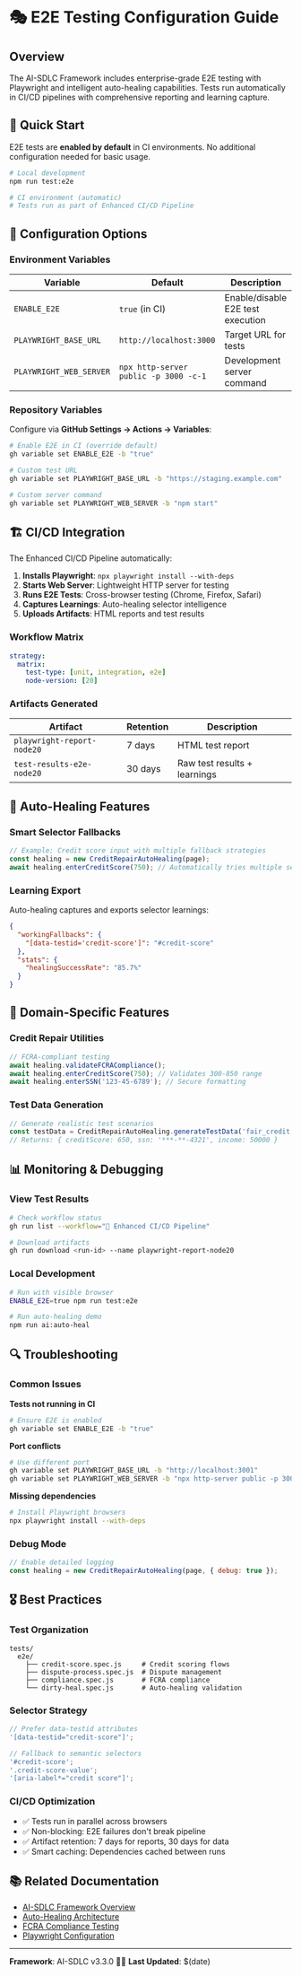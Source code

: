 # 🎭 E2E Testing Configuration Guide

## Overview

The AI-SDLC Framework includes enterprise-grade E2E testing with Playwright and intelligent auto-healing capabilities. Tests run automatically in CI/CD pipelines with comprehensive reporting and learning capture.

## 🚀 Quick Start

E2E tests are **enabled by default** in CI environments. No additional configuration needed for basic usage.

```bash
# Local development
npm run test:e2e

# CI environment (automatic)
# Tests run as part of Enhanced CI/CD Pipeline
```

## 🔧 Configuration Options

### Environment Variables

| Variable                | Default                               | Description                       |
| ----------------------- | ------------------------------------- | --------------------------------- |
| `ENABLE_E2E`            | `true` (in CI)                        | Enable/disable E2E test execution |
| `PLAYWRIGHT_BASE_URL`   | `http://localhost:3000`               | Target URL for tests              |
| `PLAYWRIGHT_WEB_SERVER` | `npx http-server public -p 3000 -c-1` | Development server command        |

### Repository Variables

Configure via **GitHub Settings → Actions → Variables**:

```bash
# Enable E2E in CI (override default)
gh variable set ENABLE_E2E -b "true"

# Custom test URL
gh variable set PLAYWRIGHT_BASE_URL -b "https://staging.example.com"

# Custom server command
gh variable set PLAYWRIGHT_WEB_SERVER -b "npm start"
```

## 🏗️ CI/CD Integration

The Enhanced CI/CD Pipeline automatically:

1. **Installs Playwright**: `npx playwright install --with-deps`
2. **Starts Web Server**: Lightweight HTTP server for testing
3. **Runs E2E Tests**: Cross-browser testing (Chrome, Firefox, Safari)
4. **Captures Learnings**: Auto-healing selector intelligence
5. **Uploads Artifacts**: HTML reports and test results

### Workflow Matrix

```yaml
strategy:
  matrix:
    test-type: [unit, integration, e2e]
    node-version: [20]
```

### Artifacts Generated

| Artifact                   | Retention | Description                  |
| -------------------------- | --------- | ---------------------------- |
| `playwright-report-node20` | 7 days    | HTML test report             |
| `test-results-e2e-node20`  | 30 days   | Raw test results + learnings |

## 🤖 Auto-Healing Features

### Smart Selector Fallbacks

```javascript
// Example: Credit score input with multiple fallback strategies
const healing = new CreditRepairAutoHealing(page);
await healing.enterCreditScore(750); // Automatically tries multiple selectors
```

### Learning Export

Auto-healing captures and exports selector learnings:

```json
{
  "workingFallbacks": {
    "[data-testid='credit-score']": "#credit-score"
  },
  "stats": {
    "healingSuccessRate": "85.7%"
  }
}
```

## 🎯 Domain-Specific Features

### Credit Repair Utilities

```javascript
// FCRA-compliant testing
await healing.validateFCRACompliance();
await healing.enterCreditScore(750); // Validates 300-850 range
await healing.enterSSN('123-45-6789'); // Secure formatting
```

### Test Data Generation

```javascript
// Generate realistic test scenarios
const testData = CreditRepairAutoHealing.generateTestData('fair_credit');
// Returns: { creditScore: 650, ssn: '***-**-4321', income: 50000 }
```

## 📊 Monitoring & Debugging

### View Test Results

```bash
# Check workflow status
gh run list --workflow="🚀 Enhanced CI/CD Pipeline"

# Download artifacts
gh run download <run-id> --name playwright-report-node20
```

### Local Development

```bash
# Run with visible browser
ENABLE_E2E=true npm run test:e2e

# Run auto-healing demo
npm run ai:auto-heal
```

## 🔍 Troubleshooting

### Common Issues

**Tests not running in CI**

```bash
# Ensure E2E is enabled
gh variable set ENABLE_E2E -b "true"
```

**Port conflicts**

```bash
# Use different port
gh variable set PLAYWRIGHT_BASE_URL -b "http://localhost:3001"
gh variable set PLAYWRIGHT_WEB_SERVER -b "npx http-server public -p 3001 -c-1"
```

**Missing dependencies**

```bash
# Install Playwright browsers
npx playwright install --with-deps
```

### Debug Mode

```javascript
// Enable detailed logging
const healing = new CreditRepairAutoHealing(page, { debug: true });
```

## 🎖️ Best Practices

### Test Organization

```
tests/
  e2e/
    ├── credit-score.spec.js     # Credit scoring flows
    ├── dispute-process.spec.js  # Dispute management
    ├── compliance.spec.js       # FCRA compliance
    └── dirty-heal.spec.js       # Auto-healing validation
```

### Selector Strategy

```javascript
// Prefer data-testid attributes
'[data-testid="credit-score"]';

// Fallback to semantic selectors
'#credit-score';
'.credit-score-value';
'[aria-label*="credit score"]';
```

### CI/CD Optimization

- ✅ Tests run in parallel across browsers
- ✅ Non-blocking: E2E failures don't break pipeline
- ✅ Artifact retention: 7 days for reports, 30 days for data
- ✅ Smart caching: Dependencies cached between runs

## 📚 Related Documentation

- [AI-SDLC Framework Overview](../README.md)
- [Auto-Healing Architecture](./auto-healing-guide.md)
- [FCRA Compliance Testing](./compliance-testing.md)
- [Playwright Configuration](../playwright.config.js)

---

**Framework**: AI-SDLC v3.3.0 🤖✨
**Last Updated**: $(date)
